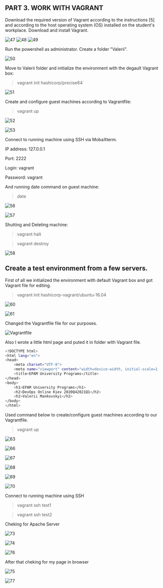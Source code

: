 ## PART 3. WORK WITH VAGRANT 

Download the required version of Vagrant according to the instructions [5] and according to the host operating system (OS) installed on the student's workplace.
Download and install Vagrant.

![47](https://github.com/JuniorDevOps/DevOps_online_Kiev_2020Q42021Q1/blob/main/m2/task2.1/part3/screenshots/47.png)
![48](https://github.com/JuniorDevOps/DevOps_online_Kiev_2020Q42021Q1/blob/main/m2/task2.1/part3/screenshots/48.png)
![49](https://github.com/JuniorDevOps/DevOps_online_Kiev_2020Q42021Q1/blob/main/m2/task2.1/part3/screenshots/49.png)

Run the powershell as administrator. Create a folder "Valerii".

![50](https://github.com/JuniorDevOps/DevOps_online_Kiev_2020Q42021Q1/blob/main/m2/task2.1/part3/screenshots/50.png)

Move to Valerii folder and initialize the environment with the degault Vagrant box:

> vagrant init hashicorp/precise64

![51](https://github.com/JuniorDevOps/DevOps_online_Kiev_2020Q42021Q1/blob/main/m2/task2.1/part3/screenshots/51.png)

Create and configure guest machines according to Vagrantfile:

> vagrant up

![52](https://github.com/JuniorDevOps/DevOps_online_Kiev_2020Q42021Q1/blob/main/m2/task2.1/part3/screenshots/52.png)

![53](https://github.com/JuniorDevOps/DevOps_online_Kiev_2020Q42021Q1/blob/main/m2/task2.1/part3/screenshots/53.png)

Connect to running machine using SSH via MobaXterm.

IP address: 127.0.0.1

Port: 2222

Login: vagrant

Password: vagrant

And running date command on guest machine:
> date

![56](https://github.com/JuniorDevOps/DevOps_online_Kiev_2020Q42021Q1/blob/main/m2/task2.1/part3/screenshots/56.png)

![57](https://github.com/JuniorDevOps/DevOps_online_Kiev_2020Q42021Q1/blob/main/m2/task2.1/part3/screenshots/57.png)

Shutting and Deleting machine:

> vagrant halt

> vagrant destroy

![58](https://github.com/JuniorDevOps/DevOps_online_Kiev_2020Q42021Q1/blob/main/m2/task2.1/part3/screenshots/58.png)



## Create a test environment from a few servers.

First of all we initialized the environment with default Vagrant box and got Vagrant file for editing.

> vagrant init hashicorp-vagrant/ubuntu-16.04

![60](screenshots/60.png)

![61](screenshots/61.png)

Сhanged the Vagrantfile file for our purposes.

![Vagrantfile](screenshots/Vagrantfile)

Also I wrote a little html page and puted it in folder with Vagrant file.

```sh
<!DOCTYPE html>
<html lang="en">
<head>
    <meta charset="UTF-8">
    <meta name="viewport" content="width=device-width, initial-scale=1.0">
    <title>EPAM University Programs</title>
</head>
<body>
    <h1>EPAM University Programs</h1>
    <h2>DevOps Online Kiev 2020Q42021Q1</h2>
    <h2>Valerii Mankovskyi</h2>
</body>
</html>
```

Used command below to create/configure guest machines according to our Vagrantfile.

> vagrant up

![63](screenshots/63.png)

![66](screenshots/66.png)

![67](screenshots/67.png)

![68](screenshots/68.png)

![69](screenshots/69.png)

![70](screenshots/70.png)

Connect to running machine using SSH

>vagrant ssh test1

>vagrant ssh test2

Cheking for Apache Server

![73](screenshots/73.png)

![74](screenshots/74.png)

![76](screenshots/76.png)

After that cheking for my page in browser

![75](screenshots/75.png)

![77](screenshots/77.png)
